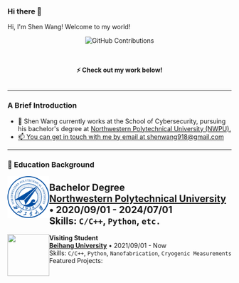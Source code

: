 ### Hi there 👋
<p> Hi, I'm Shen Wang! Welcome to my world!<p>

<div align="center">

![GitHub Contributions](https://github-readme-stats.vercel.app/api?username=null1024-ws&show_icons=true&title_color=fff&icon_color=79ff97&text_color=9f9f9f&bg_color=151515)
</div>

<p align="center">
  <br><br>
  <strong>⚡ Check out my work below! </strong>
  <br><br>
</p>

---

### A Brief Introduction
- 🏫 Shen Wang currently works at the School of Cybersecurity, pursuing his bachelor's degree at <a href="https://www.nwpu.edu.cn/">Northwestern Polytechnical University (NWPU).
- 📫 You can get in touch with me by email at [shenwang918@gmail.com](mailto:shenwang918@gmail.com)

---
### 📖 Education Background

<img align="left" height="94px" width="94px" src="./pic/nwpu.png"/>
  
**Bachelor Degree** \
[**Northwestern Polytechnical University**](https://www.nwpu.edu.cn/) • 2020/09/01 - 2024/07/01 \
Skills: `C/C++`, `Python`, `etc.` 
<br/>
---

<img align="left" height="94px" width="94px" src="./pic/nwpu.jpg"/>

**Visiting Student** \
[**Beihang University**](https://www.buaa.edu.cn/) • 2021/09/01 - Now \
Skills: `C/C++`, `Python`, `Nanofabrication`, `Cryogenic Measurements` \
Featured Projects: 
<br/>



<!--
**Hckrinston/Hckrinston** is a ✨ _special_ ✨ repository because its `README.md` (this file) appears on your GitHub profile.

Here are some ideas to get you started:

- 🔭 I’m currently working on ...
- 🌱 I’m currently learning ...
- 👯 I’m looking to collaborate on ...
- 🤔 I’m looking for help with ...
- 💬 Ask me about ...
- 📫 How to reach me: ...
- 😄 Pronouns: ...
- ⚡ Fun fact: ...
-->
